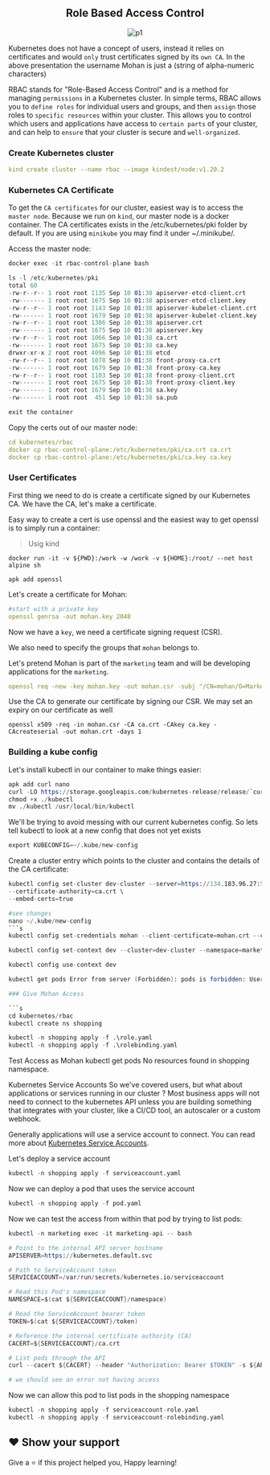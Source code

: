 <div align=center>
  
## Role Based Access Control

![p1](https://user-images.githubusercontent.com/58173938/206911512-7762d088-22fe-483a-b1a7-ee63b5b021a3.png)

  </div>
  
Kubernetes does not have a concept of users, instead it relies on certificates and would `only` trust certificates signed by its `own CA`. In the above presentation the username Mohan is just a (string of alpha-numeric characters)

RBAC stands for "Role-Based Access Control" and is a method for managing `permissions` in a Kubernetes cluster. In simple terms, RBAC allows you to `define roles` for individual users and groups, and then `assign` those roles to `specific resources` within your cluster. This allows you to control which users and applications have access to `certain parts` of your cluster, and can help to `ensure` that your cluster is secure and `well-organized`.


### Create Kubernetes cluster

  ```yaml
  kind create cluster --name rbac --image kindest/node:v1.20.2
  ```
  
### Kubernetes CA Certificate

To get the `CA certificates` for our cluster, easiest way is to access the `master node`.
Because we run on `kind`, our master node is a docker container.
The CA certificates exists in the /etc/kubernetes/pki folder by default.
If you are using `minikube` you may find it under ~/.minikube/.

Access the master node:

```s
docker exec -it rbac-control-plane bash

ls -l /etc/kubernetes/pki
total 60
-rw-r--r-- 1 root root 1135 Sep 10 01:38 apiserver-etcd-client.crt
-rw------- 1 root root 1675 Sep 10 01:38 apiserver-etcd-client.key
-rw-r--r-- 1 root root 1143 Sep 10 01:38 apiserver-kubelet-client.crt
-rw------- 1 root root 1679 Sep 10 01:38 apiserver-kubelet-client.key
-rw-r--r-- 1 root root 1306 Sep 10 01:38 apiserver.crt
-rw------- 1 root root 1675 Sep 10 01:38 apiserver.key
-rw-r--r-- 1 root root 1066 Sep 10 01:38 ca.crt
-rw------- 1 root root 1675 Sep 10 01:38 ca.key
drwxr-xr-x 2 root root 4096 Sep 10 01:38 etcd
-rw-r--r-- 1 root root 1078 Sep 10 01:38 front-proxy-ca.crt
-rw------- 1 root root 1679 Sep 10 01:38 front-proxy-ca.key
-rw-r--r-- 1 root root 1103 Sep 10 01:38 front-proxy-client.crt
-rw------- 1 root root 1675 Sep 10 01:38 front-proxy-client.key
-rw------- 1 root root 1679 Sep 10 01:38 sa.key
-rw------- 1 root root  451 Sep 10 01:38 sa.pub

exit the container
```

Copy the certs out of our master node:

```yaml
cd kubernetes/rbac
docker cp rbac-control-plane:/etc/kubernetes/pki/ca.crt ca.crt
docker cp rbac-control-plane:/etc/kubernetes/pki/ca.key ca.key
```

### User Certificates

First thing we need to do is create a certificate signed by our Kubernetes CA.
We have the CA, let's make a certificate.

Easy way to create a cert is use openssl and the easiest way to get openssl is to simply run a container:

> Usig kind

```
docker run -it -v ${PWD}:/work -w /work -v ${HOME}:/root/ --net host alpine sh

apk add openssl
```

Let's create a certificate for Mohan:

```yaml
#start with a private key
openssl genrsa -out mohan.key 2048
```

Now we have a `key`, we need a certificate signing request (CSR).

We also need to specify the groups that `mohan` belongs to.

Let's pretend Mohan is part of the `marketing` team and will be developing applications for the `marketing`.


```yaml
openssl req -new -key mohan.key -out mohan.csr -subj "/CN=mohan/O=Marketing"
```

Use the CA to generate our certificate by signing our CSR.
We may set an expiry on our certificate as well

```
openssl x509 -req -in mohan.csr -CA ca.crt -CAkey ca.key -CAcreateserial -out mohan.crt -days 1
```

### Building a kube config

Let's install kubectl in our container to make things easier:

```s
apk add curl nano
curl -LO https://storage.googleapis.com/kubernetes-release/release/`curl -s https://storage.googleapis.com/kubernetes-release/release/stable.txt`/bin/linux/amd64/kubectl
chmod +x ./kubectl
mv ./kubectl /usr/local/bin/kubectl
```

We'll be trying to avoid messing with our current kubernetes config.
So lets tell kubectl to look at a new config that does not yet exists

```s
export KUBECONFIG=~/.kube/new-config
```

Create a cluster entry which points to the cluster and contains the details of the CA certificate:

```s
kubectl config set-cluster dev-cluster --server=https://134.183.96.27:52807 \
--certificate-authority=ca.crt \
--embed-certs=true

#see changes 
nano ~/.kube/new-config
```s
kubectl config set-credentials mohan --client-certificate=mohan.crt --client-key=mohan.key --embed-certs=true

kubectl config set-context dev --cluster=dev-cluster --namespace=marketing --user=mohan

kubectl config use-context dev

kubectl get pods Error from server (Forbidden): pods is forbidden: User "Mohan" cannot list resource "pods" in API group "" in the namespace "marketing"

### Give Mohan Access

```s
cd kubernetes/rbac
kubectl create ns shopping

kubectl -n shopping apply -f .\role.yaml
kubectl -n shopping apply -f .\rolebinding.yaml
```
Test Access as Mohan
kubectl get pods No resources found in shopping namespace.

Kubernetes Service Accounts
So we've covered users, but what about applications or services running in our cluster ?
Most business apps will not need to connect to the kubernetes API unless you are building something that integrates with your cluster, like a CI/CD tool, an autoscaler or a custom webhook.

Generally applications will use a service account to connect.
You can read more about [Kubernetes Service Accounts](https://kubernetes.io/docs/tasks/configure-pod-container/configure-service-account/).

Let's deploy a service account

```s
kubectl -n shopping apply -f serviceaccount.yaml

```
Now we can deploy a pod that uses the service account

```s
kubectl -n shopping apply -f pod.yaml
```

Now we can test the access from within that pod by trying to list pods:

```s
kubectl -n marketing exec -it marketing-api -- bash

# Point to the internal API server hostname
APISERVER=https://kubernetes.default.svc

# Path to ServiceAccount token
SERVICEACCOUNT=/var/run/secrets/kubernetes.io/serviceaccount

# Read this Pod's namespace
NAMESPACE=$(cat ${SERVICEACCOUNT}/namespace)

# Read the ServiceAccount bearer token
TOKEN=$(cat ${SERVICEACCOUNT}/token)

# Reference the internal certificate authority (CA)
CACERT=${SERVICEACCOUNT}/ca.crt

# List pods through the API
curl --cacert ${CACERT} --header "Authorization: Bearer $TOKEN" -s ${APISERVER}/api/v1/namespaces/marketing/pods/ 

# we should see an error not having access
```

Now we can allow this pod to list pods in the shopping namespace

```s
kubectl -n shopping apply -f serviceaccount-role.yaml
kubectl -n shopping apply -f serviceaccount-rolebinding.yaml
```

## ❤ Show your support

Give a ⭐️ if this project helped you, Happy learning!
